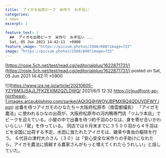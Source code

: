 ```yaml
---
title:  アイガモ出荷ピーク　米作り　お手伝い  
categories:
- news
excerpt: |
  
feature_text: |
  ##  アイガモ出荷ピーク　米作り　お手伝い ...
  Sat, 05 Jun 2021 14:42:11  +0900
feature_image: "https://picsum.photos/2560/600?image=733"
image: "https://picsum.photos/2560/600?image=733"
---
```


[https://rosie.5ch.net/test/read.cgi/editorialplus/1622871731/](https://rosie.5ch.net/test/read.cgi/editorialplus/1622871731/)
posted on Sat, 05 Jun 2021 14:42:11  +0900

<!--more-->

![](https://www.iza.ne.jp/article/20210605-YZY6M3JSAJL7FKZEXIM2QZLDWQ/ 2021/6/5 12:32 [https://cloudfront-ap-northeast-1.images.arcpublishing.com/sankei/AQI3Q4HWOVJBPMXBQ4QDUVDFWY.jpg)](https://cloudfront-ap-northeast-1.images.arcpublishing.com/sankei/AQI3Q4HWOVJBPMXBQ4QDUVDFWY.jpg)) 出番を待つアイガモのひなたち＝大阪府松原市（南雲都撮影） 「アイガモ農法」に使われるひなの出荷が、大阪府松原市の河内鴨専門店「ツムラ本店」でピークを迎えている。小屋の中で出番を待つ約千羽のひなは、身を寄せ合いかわいらしい「密」を作っている。 同店では６月末までに３５００羽から４千羽ほどを全国に出荷する予定。水田に放たれたアイガモは、雑草や害虫の駆除を行う。 ６代目の津村大介さん（３０）は「安心安全な米作りの手助けになれたら。アイガモ農法に挑戦する農家さんがもっと増えてくれたらうれしい」と話していた。
